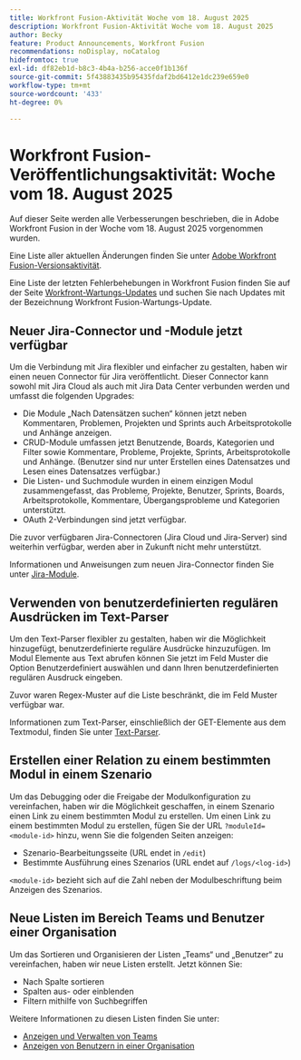```yaml
---
title: Workfront Fusion-Aktivität Woche vom 18. August 2025
description: Workfront Fusion-Aktivität Woche vom 18. August 2025
author: Becky
feature: Product Announcements, Workfront Fusion
recommendations: noDisplay, noCatalog
hidefromtoc: true
exl-id: df82eb1d-b8c3-4b4a-b256-acce0f1b136f
source-git-commit: 5f43883435b95435fdaf2bd6412e1dc239e659e0
workflow-type: tm+mt
source-wordcount: '433'
ht-degree: 0%

---
```


# Workfront Fusion-Veröffentlichungsaktivität: Woche vom 18. August 2025

Auf dieser Seite werden alle Verbesserungen beschrieben, die in Adobe Workfront Fusion in der Woche vom 18. August 2025 vorgenommen wurden.

Eine Liste aller aktuellen Änderungen finden Sie unter [Adobe Workfront Fusion-Versionsaktivität](/help/workfront-fusion/fusion-product-releases/fusion-release-activity.md).

Eine Liste der letzten Fehlerbehebungen in Workfront Fusion finden Sie auf der Seite [Workfront-Wartungs-Updates](https://experienceleague.adobe.com/en/docs/workfront-known-issues/releases/current-updates) und suchen Sie nach Updates mit der Bezeichnung Workfront Fusion-Wartungs-Update.

## Neuer Jira-Connector und -Module jetzt verfügbar

Um die Verbindung mit Jira flexibler und einfacher zu gestalten, haben wir einen neuen Connector für Jira veröffentlicht. Dieser Connector kann sowohl mit Jira Cloud als auch mit Jira Data Center verbunden werden und umfasst die folgenden Upgrades:

* Die Module „Nach Datensätzen suchen“ können jetzt neben Kommentaren, Problemen, Projekten und Sprints auch Arbeitsprotokolle und Anhänge anzeigen.
* CRUD-Module umfassen jetzt Benutzende, Boards, Kategorien und Filter sowie Kommentare, Probleme, Projekte, Sprints, Arbeitsprotokolle und Anhänge. (Benutzer sind nur unter Erstellen eines Datensatzes und Lesen eines Datensatzes verfügbar.)
* Die Listen- und Suchmodule wurden in einem einzigen Modul zusammengefasst, das Probleme, Projekte, Benutzer, Sprints, Boards, Arbeitsprotokolle, Kommentare, Übergangsprobleme und Kategorien unterstützt.
* OAuth 2-Verbindungen sind jetzt verfügbar.

Die zuvor verfügbaren Jira-Connectoren (Jira Cloud und Jira-Server) sind weiterhin verfügbar, werden aber in Zukunft nicht mehr unterstützt.

Informationen und Anweisungen zum neuen Jira-Connector finden Sie unter [Jira-Module](/help/workfront-fusion/references/apps-and-modules/third-party-connectors/jira-modules-new.md).

## Verwenden von benutzerdefinierten regulären Ausdrücken im Text-Parser

Um den Text-Parser flexibler zu gestalten, haben wir die Möglichkeit hinzugefügt, benutzerdefinierte reguläre Ausdrücke hinzuzufügen. Im Modul Elemente aus Text abrufen können Sie jetzt im Feld Muster die Option Benutzerdefiniert auswählen und dann Ihren benutzerdefinierten regulären Ausdruck eingeben.

Zuvor waren Regex-Muster auf die Liste beschränkt, die im Feld Muster verfügbar war.

Informationen zum Text-Parser, einschließlich der GET-Elemente aus dem Textmodul, finden Sie unter [Text-Parser](/help/workfront-fusion/references/apps-and-modules/tools-and-transformers/text-parser.md).

## Erstellen einer Relation zu einem bestimmten Modul in einem Szenario

Um das Debugging oder die Freigabe der Modulkonfiguration zu vereinfachen, haben wir die Möglichkeit geschaffen, in einem Szenario einen Link zu einem bestimmten Modul zu erstellen. Um einen Link zu einem bestimmten Modul zu erstellen, fügen Sie der URL `?moduleId=<module-id>` hinzu, wenn Sie die folgenden Seiten anzeigen:

* Szenario-Bearbeitungsseite (URL endet in `/edit`)
* Bestimmte Ausführung eines Szenarios (URL endet auf `/logs/<log-id>`)

`<module-id>` bezieht sich auf die Zahl neben der Modulbeschriftung beim Anzeigen des Szenarios.

## Neue Listen im Bereich Teams und Benutzer einer Organisation

Um das Sortieren und Organisieren der Listen „Teams“ und „Benutzer“ zu vereinfachen, haben wir neue Listen erstellt. Jetzt können Sie:

* Nach Spalte sortieren
* Spalten aus- oder einblenden
* Filtern mithilfe von Suchbegriffen

Weitere Informationen zu diesen Listen finden Sie unter:

* [Anzeigen und Verwalten von Teams](/help/workfront-fusion/set-up-and-manage-workfront-fusion/set-up-and-manage-orgs-and-teams/manage-users-and-teams/view-and-manage-teams.md)
* [Anzeigen von Benutzern in einer Organisation](/help/workfront-fusion/set-up-and-manage-workfront-fusion/set-up-and-manage-orgs-and-teams/manage-users-and-teams/view-users-in-an-org.md)
